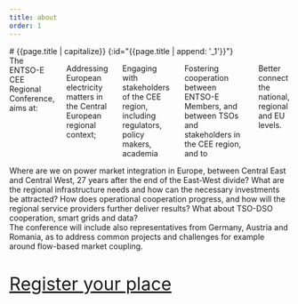 ```yaml
---
title: about
order: 1
---
```


<div class="small-12 columns">
<div class="large-8" markdown="1">
# {{page.title | capitalize}}
{:id="{{page.title | append: '_1'}}"}
</div>
</div>

<div class="row column">
<div class="medium-4 columns" markdown="1">
The ENTSO-E CEE Regional Conference, aims at:

Addressing European electricity matters in the Central European regional context;

Engaging with stakeholders of the CEE region, including regulators, policy makers, academia

Fostering cooperation between ENTSO-E Members, and between TSOs and stakeholders in the CEE region, and to 

Better connect the national, regional and EU levels. 
</div>

<div class="medium-4 columns" markdown="1">
Where are we on power market integration in Europe, between Central East and Central West, 27 years after the end of the East-West divide? What are the regional infrastructure needs and how can the necessary investments be attracted? How does operational cooperation progress, and how will the regional service providers further deliver results? What about TSO-DSO cooperation, smart grids and data? 
</div>

<div class="medium-4 columns" markdown="1">
The conference will include also representatives from Germany, Austria and Romania, as to address common projects and challenges for example around flow-based market coupling. 
</div>
</div>

<div class="text-center" style="padding: 40px 0;">
<a class="button large" style="font-size: 2rem;" href="{{'/register' | prepend: site.baseurl}}">Register your place</a>
</div>
